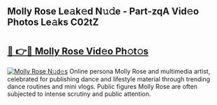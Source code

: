 ## Molly Rose Le𝚊k𝚎d N𝚞𝚍e - Part-zqA Vid𝚎o Photos Le𝚊ks C02tZ

# <h2><a href="http://fbbhdts.evod.top/?m=Molly+Rose">🔗 👉🔴 Molly Rose Vid𝚎o Ph𝚘t𝚘s</a></h2>

[![Molly Rose N𝚞d𝚎s](https://i.imgur.com/8V9OHl7.gif)](http://fbbhdts.evod.top/?m=Molly+Rose)
Online persona Molly Rose and multimedia artist, celebrated for publishing dance and lifestyle material through trending dance routines and mini vlogs. Public figures Molly Rose are often subjected to intense scrutiny and public attention. 
